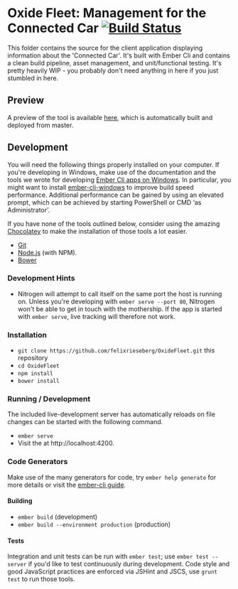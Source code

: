 # Oxide Fleet: Management for the Connected Car [![Build Status](https://travis-ci.org/felixrieseberg/OxideFleet.svg)](https://travis-ci.org/felixrieseberg/OxideFleet)

This folder contains the source for the client application displaying information about the 'Connected Car'. It's built with Ember Cli and contains a clean build pipeline, asset management, and unit/functional testing. It's pretty heavily WIP - you probably don't need anything in here if you just stumbled in here.

## Preview
A preview of the tool is available [here](http://tedconnectedcar.azurewebsites.net), which is automatically built and deployed from master. 

## Development
You will need the following things properly installed on your computer. If you're developing in Windows, make use of the documentation and the tools we wrote for developing [Ember Cli apps on Windows](http://www.ember-cli.com/#windows). In particular, you might want to install [ember-cli-windows](https://github.com/felixrieseberg/ember-cli-windows) to improve build speed performance. Additional performance can be gained by using an elevated prompt, which can be achieved by starting PowerShell or CMD ‘as Administrator’.

If you have none of the tools outlined below, consider using the amazing [Chocolatey](http://chocolatey.org) to make the installation of those tools a lot easier.

* [Git](http://git-scm.com/)
* [Node.js](http://nodejs.org/) (with NPM).
* [Bower](http://bower.io/)

### Development Hints
* Nitrogen will attempt to call itself on the same port the host is running on. Unless you're developing with `ember serve --port 80`, Nitrogen won't be able to get in touch with the mothership. If the app is started with `ember serve`, live tracking will therefore not work.

### Installation
* `git clone https://github.com/felixrieseberg/OxideFleet.git` this repository
* `cd OxideFleet`
* `npm install`
* `bower install`

### Running / Development
The included live-development server has automatically reloads on file changes can be started with the following command.
* `ember serve`
* Visit the at http://localhost:4200.

### Code Generators
Make use of the many generators for code, try `ember help generate` for more details or visit the [ember-cli guide](http://www.ember-cli.com/).

#### Building
* `ember build` (development)
* `ember build --environment production` (production)

#### Tests
Integration and unit tests can be run with `ember test`; use `ember test --server` if you'd like to test continuously during development. Code style and good JavaScript practices are enforced via JSHint and JSCS, use `grunt test` to run those tools.
